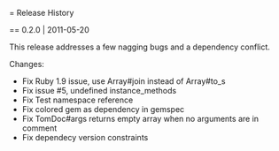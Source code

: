 = Release History

== 0.2.0 | 2011-05-20

This release addresses a few nagging bugs and a dependency conflict.

Changes:

* Fix Ruby 1.9 issue, use Array#join instead of Array#to_s
* Fix issue #5, undefined instance_methods
* Fix Test namespace reference
* Fix colored gem as dependency in gemspec
* Fix TomDoc#args returns empty array when no arguments are in comment
* Fix dependecy version constraints
 
